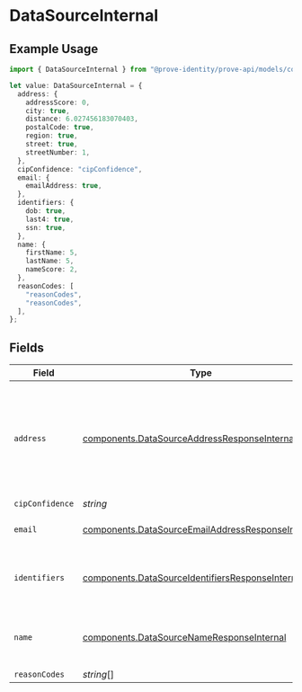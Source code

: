 # DataSourceInternal

## Example Usage

```typescript
import { DataSourceInternal } from "@prove-identity/prove-api/models/components";

let value: DataSourceInternal = {
  address: {
    addressScore: 0,
    city: true,
    distance: 6.027456183070403,
    postalCode: true,
    region: true,
    street: true,
    streetNumber: 1,
  },
  cipConfidence: "cipConfidence",
  email: {
    emailAddress: true,
  },
  identifiers: {
    dob: true,
    last4: true,
    ssn: true,
  },
  name: {
    firstName: 5,
    lastName: 5,
    nameScore: 2,
  },
  reasonCodes: [
    "reasonCodes",
    "reasonCodes",
  ],
};
```

## Fields

| Field                                                                                                                                     | Type                                                                                                                                      | Required                                                                                                                                  | Description                                                                                                                               | Example                                                                                                                                   |
| ----------------------------------------------------------------------------------------------------------------------------------------- | ----------------------------------------------------------------------------------------------------------------------------------------- | ----------------------------------------------------------------------------------------------------------------------------------------- | ----------------------------------------------------------------------------------------------------------------------------------------- | ----------------------------------------------------------------------------------------------------------------------------------------- |
| `address`                                                                                                                                 | [components.DataSourceAddressResponseInternal](../../models/components/datasourceaddressresponseinternal.md)                              | :heavy_minus_sign:                                                                                                                        | N/A                                                                                                                                       | {<br/>"distance": 6.027456183070403,<br/>"city": true,<br/>"streetNumber": 1,<br/>"street": true,<br/>"postalCode": true,<br/>"region": true,<br/>"addressScore": 0<br/>} |
| `cipConfidence`                                                                                                                           | *string*                                                                                                                                  | :heavy_minus_sign:                                                                                                                        | N/A                                                                                                                                       |                                                                                                                                           |
| `email`                                                                                                                                   | [components.DataSourceEmailAddressResponseInternal](../../models/components/datasourceemailaddressresponseinternal.md)                    | :heavy_minus_sign:                                                                                                                        | N/A                                                                                                                                       | {<br/>"emailAddress": true<br/>}                                                                                                          |
| `identifiers`                                                                                                                             | [components.DataSourceIdentifiersResponseInternal](../../models/components/datasourceidentifiersresponseinternal.md)                      | :heavy_minus_sign:                                                                                                                        | N/A                                                                                                                                       | {<br/>"last4": true,<br/>"dob": true,<br/>"ssn": true<br/>}                                                                               |
| `name`                                                                                                                                    | [components.DataSourceNameResponseInternal](../../models/components/datasourcenameresponseinternal.md)                                    | :heavy_minus_sign:                                                                                                                        | N/A                                                                                                                                       | {<br/>"firstName": 5,<br/>"lastName": 5,<br/>"nameScore": 2<br/>}                                                                         |
| `reasonCodes`                                                                                                                             | *string*[]                                                                                                                                | :heavy_minus_sign:                                                                                                                        | N/A                                                                                                                                       |                                                                                                                                           |